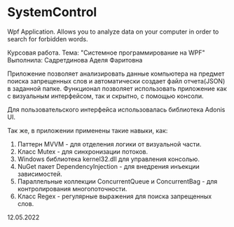 # SystemControl
Wpf Application. Allows you to analyze data on your computer in order to search for forbidden words.

Курсовая работа. Тема: "Системное программирование на WPF" 
Выполнила: Садретдинова Аделя Фаритовна

Приложение позволяет анализировать данные компьютера на предмет поиска запрещенных слов и автоматически создает файл отчета(JSON) в заданной папке. Функционал позволяет использовать приложение как с визуальным интерфейсом, так и скрытно, с помощью консоли.

Для пользовательского интерфейса использовалась библиотека Adonis UI.

Так же, в приложении применены такие навыки, как:

1) Паттерн MVVM - для отделения логики от визуальной части.
2) Класс Mutex - для синхронизации потоков.
3) Windows библиотека kernel32.dll для управления консолью.
4) NuGet пакет DependencyInjection - для внедрения инъекции зависимостей.
5) Параллельные коллекции ConcurrentQueue и СoncurrentBag - для контролирования многопоточности.
6) Класс Regex - регулярные выражения для поиска запрещенных слов.

12.05.2022
